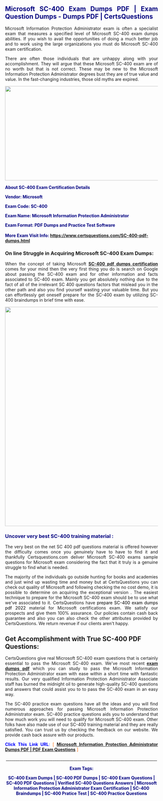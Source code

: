 <h2 style="text-align: justify;"><span style="color: #000080;">Microsoft SC-400 Exam Dumps PDF | Exam Question Dumps - Dumps PDF | CertsQuestions</span></h2>
<p style="text-align: justify;">Microsoft Information Protection Administrator exam is often a specialist exam that measures a specified level of Microsoft  SC-400 exam dumps abilities. If you wish to avail the opportunities of doing a much better job and to work using the large organizations you must do Microsoft SC-400 exam certification.</p>
<p style="text-align: justify;">There are often those individuals that are unhappy along with your accomplishment. They will argue that these Microsoft  SC-400 exam are of no worth but that is not correct. These may be new to the Microsoft Information Protection Administrator degrees bust they are of true value and value. In the fast-changing industries, those old myths are expired.</p>
<p><img style="display: block; margin-left: auto; margin-right: auto;" src="https://i.imgur.com/eaP4ae9.png" width="840" height="310" /></p>
<p><span style="color: #000080;"><strong>About SC-400 Exam Certification Details</strong></span></p>
<p><span style="color: #000080;"><strong>Vendor: Microsoft<br /></strong></span></p>
<p><span style="color: #000080;"><strong>Exam Code: SC-400</strong></span></p>
<p><span style="color: #000080;"><strong>Exam Name: Microsoft Information Protection Administrator</strong></span></p>
<p><span style="color: #000080;"><strong>Exam Format: PDF Dumps and Practice Test Software<br /><br />More Exam Visit Info: <span style="color: #ff6600;"><a href="https://www.certsquestions.com/SC-400-pdf-dumps.html">https://www.certsquestions.com/SC-400-pdf-dumps.html</a></span></strong></span></p>
<h3>On line Struggle in Acquiring Microsoft SC-400 Exam Dumps:</h3>
<p style="text-align: justify;">When the concept of taking Microsoft <a href="https://www.certsquestions.com/SC-400-pdf-dumps.html"><strong> SC-400 pdf dumps certification</strong></a> comes for your mind then the very first thing you do is search on Google about passing the SC-400 exam and for other information and facts associated to SC-400 exam. Mainly you get absolutely nothing due to the fact of all of the irrelevant SC 400 questions factors that mislead you in the other path and also you find yourself wasting your valuable time. But you can effortlessly get oneself prepare for the SC-400 exam by utilizing SC-400 braindumps in brief time with ease.</p>
<p><a href="https://www.certsquestions.com/SC-400-pdf-dumps.html"><img style="display: block; margin-left: auto; margin-right: auto;" src="https://i.imgur.com/pxhoKQ2.png" width="720" /></a></p>
<h3><span style="color: #000080;">Uncover very best  SC-400 training material :</span></h3>
<p style="text-align: justify;">The very best on the net SC 400 pdf questions material is offered however the difficulty comes once you genuinely have to have to find it and thankfully Certsquestions.com deliver Microsoft SC-400 exams sample questions for Microsoft  exam considering the fact that it truly is a genuine struggle to find what is needed.</p>
<p style="text-align: justify;">The majority of the individuals go outside hunting for books and academies and just wind up wasting time and money but at CertsQuestions you can check out quality of Microsoft  and following checking the no cost demo, it is possible to determine on acquiring the exceptional version . The easiest technique to prepare for the Microsoft SC-400 exam should be to use what we've associated to it. CertsQuestions have <span style="color: #000000;">prepare SC-400 exam dumps pdf 2022</span> material for Microsoft certifications exam. We satisfy our prospects and give them 100% assurance. Our policies contain cash back guarantee and also you can also check the other attributes provided by CertsQuestions. We return revenue if our clients aren't happy.</p>
<h2>Get Accomplishment with True SC-400 PDF Questions:</h2>
<p style="text-align: justify;">CertsQuestions give real Microsoft SC-400 exam questions that is certainly essential to pass the Microsoft  SC-400 exam. We've most recent<strong>&nbsp;<a href="https://www.certsquestions.com/">exam dumps pdf</a></strong>&nbsp;which you can study to pass the Microsoft Information Protection Administrator exam with ease within a short time with fantastic results. Our very qualified Information Protection Administrator Associate staff has burned the midnight oil to generate high-quality SC-400 questions and answers that could assist you to to pass the SC-400 exam in an easy way.</p>
<p style="text-align: justify;">The SC-400 practice exam questions have all the ideas and you will find numerous approaches for passing Microsoft Information Protection Administrator exam. SC-400 practice questions aids you to understand that how much work you will need to qualify for Microsoft  SC-400 exam. Other folks have also made use of our SC-400 training material and they are really satisfied. You can trust us by checking the feedback on our website. We provide cash back assure with our products.</p>
<p style="text-align: justify;"><span style="color: #0000ff;"><strong>Click This Link URL</strong>:</span> <span style="color: #ff6600;">[ <strong><a href="https://www.certsquestions.com/information-protection-administrator-associate-certification.html">Microsoft Information Protection Administrator Dumps PDF | PDF Exam Questions</a></strong> ]</span></p>
<p style="text-align: center;">______________________________________________________________________________</p>
<p style="text-align: center;"><span style="color: #000080;"><strong>Exam Tags:</strong></span></p>
<p style="text-align: center;"><span style="color: #000080;"><strong>SC-400 Exam Dumps | SC-400 PDF Dumps | SC-400 Exam Questions | SC-400 PDF Questions | Verified SC-400 Questions Answers | Microsoft Information Protection Administrator Exam Certification | SC-400 Braindumps | SC-400 Pratice Test | SC-400 Practice Questions</strong></span></p>
